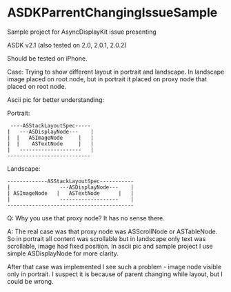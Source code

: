 # ASDKParrentChangingIssueSample

Sample project for AsyncDisplayKit issue presenting

ASDK v2.1 (also tested on 2.0, 2.0.1, 2.0.2)

Should be tested on iPhone.

Case: Trying to show different layout in portrait and landscape. In landscape image placed on root node, but in portrait it placed on proxy node that placed on root node.

Ascii pic for better understanding:

Portrait:

```
 ----ASStackLayoutSpec-----
|   ---ASDisplayNode---    |
|  |   ASImageNode     |   |
|  |    ASTextNode     |   |
|   --------------------   |
---------------------------
```

Landscape:

```
-------------ASStackLayoutSpec-----------
|                ---ASDisplayNode---    |
| ASImageNode   |   ASTextNode      |   |
|                -------------------    |
-----------------------------------------
```

Q: Why you use that proxy node? It has no sense there.

A: The real case was that proxy node was ASScrollNode or ASTableNode. So in portrait all content was scrollable but in landscape only text was scrollable, image had fixed position. In ascii pic and sample project I use simple ASDisplayNode for more clarity.

After that case was implemented I see such a problem - image node visible only in portrait. I suspect it is because of parent changing while layout, but I could be wrong.
